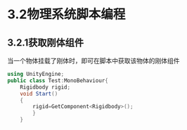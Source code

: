 # 3.2物理系统脚本编程

## 3.2.1获取刚体组件

当一个物体挂载了刚体时，即可在脚本中获取该物体的刚体组件

```csharp
using UnityEngine;
public class Test:MonoBehaviour{
    Rigidbody rigid;
    void Start()
    {
        rigid=GetComponent<Rigidbody>();
        }
    }
```
